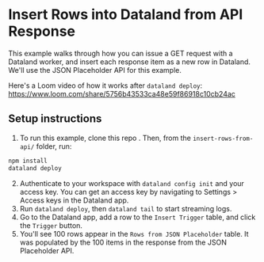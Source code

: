 # Insert Rows into Dataland from API Response

This example walks through how you can issue a GET request with a Dataland worker, and insert each response item as a new row in Dataland. We'll use the JSON Placeholder API for this example.

Here's a Loom video of how it works after `dataland deploy`:
https://www.loom.com/share/5756b43533ca48e59f86918c10cb24ac

## Setup instructions

1. To run this example, clone this repo . Then, from the `insert-rows-from-api/` folder, run:

```sh
npm install
dataland deploy
```

2. Authenticate to your workspace with `dataland config init` and your access key. You can get an access key by navigating to Settings > Access keys in the Dataland app.
3. Run `dataland deploy`, then `dataland tail` to start streaming logs.
4. Go to the Dataland app, add a row to the `Insert Trigger` table, and click the `Trigger` button.
5. You'll see 100 rows appear in the `Rows from JSON Placeholder` table. It was populated by the 100 items in the response from the JSON Placeholder API.
